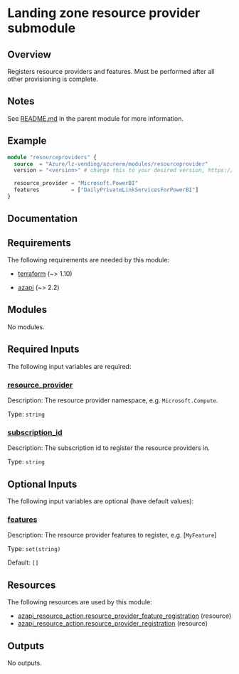 <!-- BEGIN_TF_DOCS -->
# Landing zone resource provider submodule

## Overview

Registers resource providers and features. Must be performed after all other provisioning is complete.

## Notes

See [README.md](https://github.com/Azure/terraform-azurerm-lz-vending#readme) in the parent module for more information.

## Example

```terraform
module "resourceproviders" {
  source  = "Azure/lz-vending/azurerm/modules/resourceprovider"
  version = "<version>" # change this to your desired version, https://www.terraform.io/language/expressions/version-constraints

  resource_provider = "Microsoft.PowerBI"
  features          = ["DailyPrivateLinkServicesForPowerBI"]
}
```

## Documentation
<!-- markdownlint-disable MD033 -->

## Requirements

The following requirements are needed by this module:

- <a name="requirement_terraform"></a> [terraform](#requirement\_terraform) (~> 1.10)

- <a name="requirement_azapi"></a> [azapi](#requirement\_azapi) (~> 2.2)

## Modules

No modules.

<!-- markdownlint-disable MD013 -->
## Required Inputs

The following input variables are required:

### <a name="input_resource_provider"></a> [resource\_provider](#input\_resource\_provider)

Description: The resource provider namespace, e.g. `Microsoft.Compute`.

Type: `string`

### <a name="input_subscription_id"></a> [subscription\_id](#input\_subscription\_id)

Description: The subscription id to register the resource providers in.

Type: `string`

## Optional Inputs

The following input variables are optional (have default values):

### <a name="input_features"></a> [features](#input\_features)

Description: The resource provider features to register, e.g. [`MyFeature`]

Type: `set(string)`

Default: `[]`

## Resources

The following resources are used by this module:

- [azapi_resource_action.resource_provider_feature_registration](https://registry.terraform.io/providers/Azure/azapi/latest/docs/resources/resource_action) (resource)
- [azapi_resource_action.resource_provider_registration](https://registry.terraform.io/providers/Azure/azapi/latest/docs/resources/resource_action) (resource)

## Outputs

No outputs.

<!-- markdownlint-enable -->
<!-- END_TF_DOCS -->